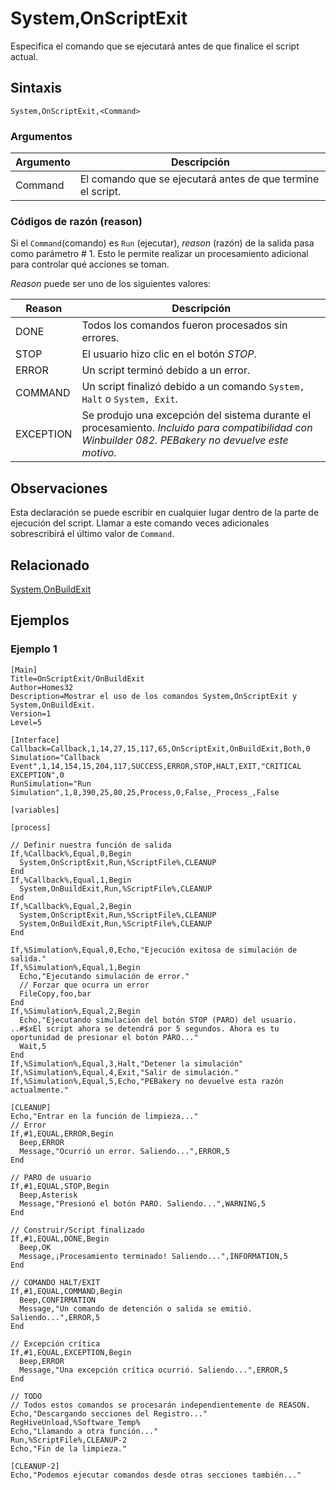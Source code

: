 # System,OnScriptExit

Especifica el comando que se ejecutará antes de que finalice el script actual.

## Sintaxis

```pebakery
System,OnScriptExit,<Command>
```

### Argumentos

| Argumento | Descripción |
| --- | --- |
| Command | El comando que se ejecutará antes de que termine el script. |

### Códigos de razón (reason)

Si el `Command`(comando) es `Run` (ejecutar), *reason* (razón) de la salida pasa como parámetro # 1. Esto le permite realizar un procesamiento adicional para controlar qué acciones se toman.

*Reason* puede ser uno de los siguientes valores:

| Reason | Descripción |
| --- | --- |
| DONE | Todos los comandos fueron procesados sin errores. |
| STOP | El usuario hizo clic en el botón *STOP*. |
| ERROR | Un script terminó debido a un error. |
| COMMAND | Un script finalizó debido a un comando `System, Halt` o `System, Exit`. |
| EXCEPTION | Se produjo una excepción del sistema durante el procesamiento. *Incluido para compatibilidad con Winbuilder 082. PEBakery no devuelve este motivo.*|

## Observaciones

Esta declaración se puede escribir en cualquier lugar dentro de la parte de ejecución del script. Llamar a este comando veces adicionales sobrescribirá el último valor de `Command`.

## Relacionado

[System,OnBuildExit](./OnBuildExit.md)

## Ejemplos

### Ejemplo 1

```pebakery
[Main]
Title=OnScriptExit/OnBuildExit
Author=Homes32
Description=Mostrar el uso de los comandos System,OnScriptExit y System,OnBuildExit.
Version=1
Level=5

[Interface]
Callback=Callback,1,14,27,15,117,65,OnScriptExit,OnBuildExit,Both,0
Simulation="Callback Event",1,14,154,15,204,117,SUCCESS,ERROR,STOP,HALT,EXIT,"CRITICAL EXCEPTION",0
RunSimulation="Run Simulation",1,8,390,25,80,25,Process,0,False,_Process_,False

[variables]

[process]

// Definir nuestra función de salida
If,%Callback%,Equal,0,Begin
  System,OnScriptExit,Run,%ScriptFile%,CLEANUP
End
If,%Callback%,Equal,1,Begin
  System,OnBuildExit,Run,%ScriptFile%,CLEANUP
End
If,%Callback%,Equal,2,Begin
  System,OnScriptExit,Run,%ScriptFile%,CLEANUP
  System,OnBuildExit,Run,%ScriptFile%,CLEANUP
End

If,%Simulation%,Equal,0,Echo,"Ejecución exitosa de simulación de salida."
If,%Simulation%,Equal,1,Begin
  Echo,"Ejecutando simulación de error."
  // Forzar que ocurra un error
  FileCopy,foo,bar
End
If,%Simulation%,Equal,2,Begin
  Echo,"Ejecutando simulación del botón STOP (PARO) del usuario. ..#$xEl script ahora se detendrá por 5 segundos. Ahora es tu oportunidad de presionar el botón PARO..."
  Wait,5
End
If,%Simulation%,Equal,3,Halt,"Detener la simulación"
If,%Simulation%,Equal,4,Exit,"Salir de simulación."
If,%Simulation%,Equal,5,Echo,"PEBakery no devuelve esta razón actualmente."

[CLEANUP]
Echo,"Entrar en la función de limpieza..."
// Error
If,#1,EQUAL,ERROR,Begin
  Beep,ERROR
  Message,"Ocurrió un error. Saliendo...",ERROR,5
End

// PARO de usuario
If,#1,EQUAL,STOP,Begin
  Beep,Asterisk
  Message,"Presionó el botón PARO. Saliendo...",WARNING,5
End

// Construir/Script finalizado
If,#1,EQUAL,DONE,Begin
  Beep,OK
  Message,¡Procesamiento terminado! Saliendo...",INFORMATION,5
End

// COMANDO HALT/EXIT
If,#1,EQUAL,COMMAND,Begin
  Beep,CONFIRMATION
  Message,"Un comando de detención o salida se emitió. Saliendo...",ERROR,5
End

// Excepción crítica
If,#1,EQUAL,EXCEPTION,Begin
  Beep,ERROR
  Message,"Una excepción crítica ocurrió. Saliendo...",ERROR,5
End

// TODO
// Todos estos comandos se procesarán independientemente de REASON.
Echo,"Descargando secciones del Registro..."
RegHiveUnload,%Software_Temp%
Echo,"Llamando a otra función..."
Run,%ScriptFile%,CLEANUP-2
Echo,"Fin de la limpieza."

[CLEANUP-2]
Echo,"Podemos ejecutar comandos desde otras secciones también..."

```
